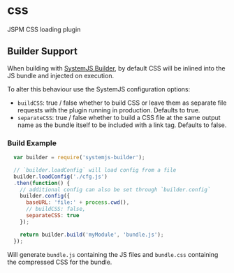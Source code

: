 css
===

JSPM CSS loading plugin

Builder Support
---

When building with [SystemJS Builder](https://github.com/systemjs/builder), by default CSS will be inlined into the JS bundle and injected on execution.

To alter this behaviour use the SystemJS configuration options:


* `buildCSS`: true / false whether to build CSS or leave them as separate file requests with the plugin running in production. Defaults to true.
* `separateCSS`: true / false whether to build a CSS file at the same output name as the bundle itself to be included with a link tag. Defaults to false.

### Build Example

```javascript
  var builder = require('systemjs-builder');

  // `builder.loadConfig` will load config from a file
  builder.loadConfig('./cfg.js')
  .then(function() {
    // additional config can also be set through `builder.config`
    builder.config({
      baseURL: 'file:' + process.cwd(),
      // buildCSS: false,
      separateCSS: true
    });

    return builder.build('myModule', 'bundle.js');
  });
```

Will generate `bundle.js` containing the JS files and `bundle.css` containing the compressed CSS for the bundle.